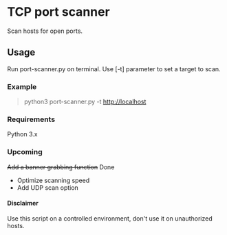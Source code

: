 # TCP port scanner

Scan hosts for open ports.

## Usage

Run port-scanner.py on terminal. Use [-t] parameter to set a target to scan.

### Example

> python3 port-scanner.py -t <http://localhost>

### Requirements

Python 3.x

### Upcoming

~~Add a banner grabbing function~~ Done

- Optimize scanning speed
- Add UDP scan option

#### Disclaimer

Use this script on a controlled environment, don't use it on unauthorized hosts.
